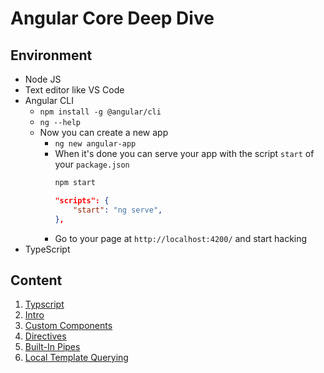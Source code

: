 # Angular Core Deep Dive

## Environment

-   Node JS
-   Text editor like VS Code
-   Angular CLI
    -   `npm install -g @angular/cli`
    -   `ng --help`
    -   Now you can create a new app
        -   `ng new angular-app`
        -   When it's done you can serve your app with the script `start` of your `package.json`
            ```bash
            npm start
            ```
            ```JSON
            "scripts": {
                "start": "ng serve",
            },
            ```
        -   Go to your page at `http://localhost:4200/` and start hacking
-   TypeScript

## Content

1. [Typscript](./content/typescript.md)
2. [Intro](./content/intro.md)
3. [Custom Components](./content/custom-components.md)
4. [Directives](./content/directives.md)
5. [Built-In Pipes](./content/built-in-pipes.md)
6. [Local Template Querying](./content/local-template-querying.md)

